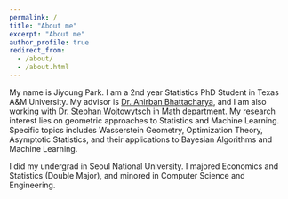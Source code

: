 ```yaml
---
permalink: /
title: "About me"
excerpt: "About me"
author_profile: true
redirect_from: 
  - /about/
  - /about.html
---
```


My name is Jiyoung Park. I am a 2nd year Statistics PhD Student in Texas A&M University. My advisor is [Dr. Anirban Bhattacharya](https://sites.google.com/view/anirban-bhattacharya-tamu/), and I am also working with [Dr. Stephan Wojtowytsch](https://www.swojtowytsch.com/) in Math department. My research interest lies on geometric approaches to Statistics and Machine Learning. Specific topics includes Wasserstein Geometry, Optimization Theory, Asymptotic Statistics, and their applications to Bayesian Algorithms and Machine Learning.

I did my undergrad in Seoul National University. I majored Economics and Statistics (Double Major), and minored in Computer Science and Engineering. 
